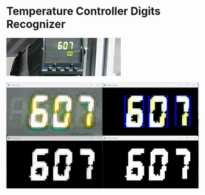 # Temperature Controller Digits Recognizer

![Drag Racing](example.jpg)

![Drag Racing](recognition.jpg)




